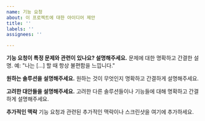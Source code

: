 ```yaml
---
name: 기능 요청
about: 이 프로젝트에 대한 아이디어 제안
title: ''
labels: ''
assignees: ''

---
```


**기능 요청이 특정 문제와 관련이 있나요? 설명해주세요.**
문제에 대한 명확하고 간결한 설명. 예: "나는 [...] 할 때 항상 불편함을 느낍니다."

**원하는 솔루션을 설명해주세요.**
원하는 것이 무엇인지 명확하고 간결하게 설명해주세요.


**고려한 대안들을 설명해주세요.**
고려한 다른 솔루션들이나 기능들에 대해 명확하고 간결하게 설명해주세요.

**추가적인 맥락**
기능 요청과 관련된 추가적인 맥락이나 스크린샷을 여기에 추가하세요.
